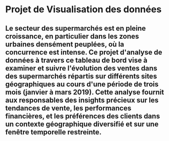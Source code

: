 # Projet de Visualisation des données
## Le secteur des supermarchés est en pleine croissance, en particulier dans les zones urbaines densément peuplées, où la concurrence est intense. Ce projet d'analyse de données à travers ce tableau de bord vise à examiner et suivre  l'évolution des ventes dans des supermarchés répartis sur différents sites géographiques au cours d'une période de trois mois (janvier à mars 2019). Cette analyse fournit aux responsables des insights précieux sur les tendances de vente, les performances financières, et les préférences des clients dans un contexte géographique diversifié et sur une fenêtre temporelle restreinte.
